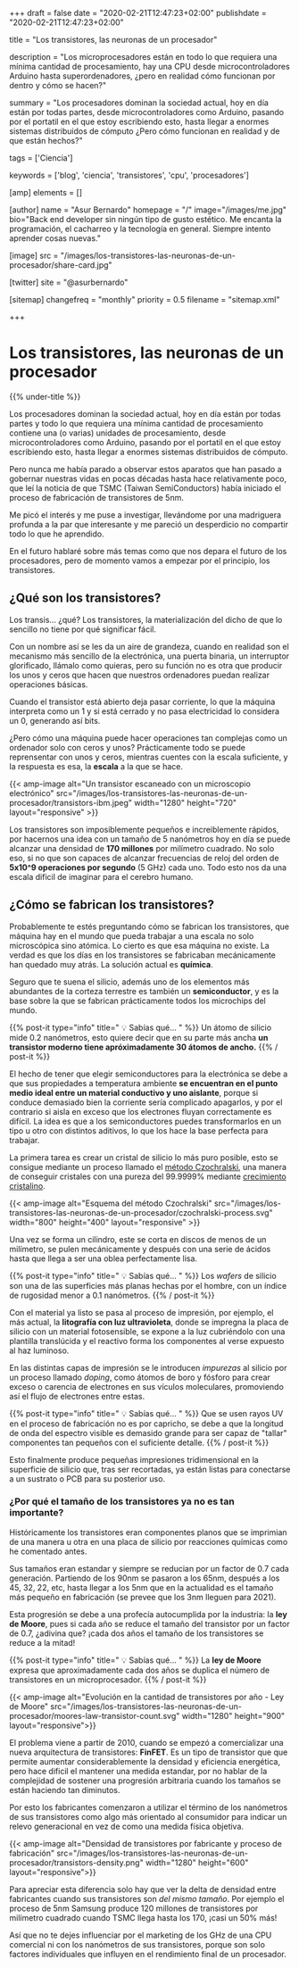 +++
draft = false
date = "2020-02-21T12:47:23+02:00"
publishdate = "2020-02-21T12:47:23+02:00"

title = "Los transistores, las neuronas de un procesador"

description = "Los microprocesadores están en todo lo que requiera una mínima cantidad de procesamiento, hay una CPU desde microcontroladores Arduino hasta superordenadores, ¿pero en realidad cómo funcionan por dentro y cómo se hacen?"

summary = "Los procesadores dominan la sociedad actual, hoy en día están por todas partes, desde microcontroladores como Arduino, pasando por el portatil en el que estoy escribiendo esto, hasta llegar a enormes sistemas distribuidos de cómputo ¿Pero cómo funcionan en realidad y de que están hechos?"

tags = ['Ciencia']

keywords = ['blog', 'ciencia', 'transistores', 'cpu', 'procesadores']

[amp]
    elements = []

[author]
    name = "Asur Bernardo"
    homepage = "/"
    image="/images/me.jpg"
    bio="Back end developer sin ningún tipo de gusto estético. Me encanta la programación, el cacharreo y la tecnología en general. Siempre intento aprender cosas nuevas."

[image]
    src = "/images/los-transistores-las-neuronas-de-un-procesador/share-card.jpg"

[twitter]
    site = "@asurbernardo"

[sitemap]
  changefreq = "monthly"
  priority = 0.5
  filename = "sitemap.xml"

+++

# Los transistores, las neuronas de un procesador

{{% under-title %}}

Los procesadores dominan la sociedad actual, hoy en día están por todas partes y todo lo que requiera una mínima cantidad de procesamiento contiene una (o varias) unidades de procesamiento, desde microcontroladores como Arduino, pasando por el portatil en el que estoy escribiendo esto, hasta llegar a enormes sistemas distribuidos de cómputo.

Pero nunca me había parado a observar estos aparatos que han pasado a gobernar nuestras vidas en pocas décadas hasta hace relativamente poco, que leí la noticia de que TSMC (Taiwan SemiConductors) había iniciado el proceso de fabricación de transistores de 5nm.

Me picó el interés y me puse a investigar, llevándome por una madriguera profunda a la par que interesante y me pareció un desperdicio no compartir todo lo que he aprendido.

En el futuro hablaré sobre más temas como que nos depara el futuro de los procesadores, pero de momento vamos a empezar por el principio, los transistores.

## ¿Qué son los transistores?

Los transis... ¿qué? Los transistores, la materialización del dicho de que lo sencillo no tiene por qué significar fácil.

Con un nombre así se les da un aire de grandeza, cuando en realidad son el mecanismo más sencillo de la electrónica, una puerta binaria, un interruptor glorificado, llámalo como quieras, pero su función no es otra que producir los unos y ceros que hacen que nuestros ordenadores puedan realizar operaciones básicas.

Cuando el transistor está abierto deja pasar corriente, lo que la máquina interpreta como un 1 y si está cerrado y no pasa electricidad lo considera un 0, generando así bits.

¿Pero cómo una máquina puede hacer operaciones tan complejas como un ordenador solo con ceros y unos? Prácticamente todo se puede reprensentar con unos y ceros, mientras cuentes con la escala suficiente, y la respuesta es esa, la **escala** a la que se hace.

{{< amp-image
    alt="Un transistor escaneado con un microscopio electrónico"
    src="/images/los-transistores-las-neuronas-de-un-procesador/transistors-ibm.jpeg"
    width="1280"
    height="720"
    layout="responsive" >}}

Los transistores son imposiblemente pequeños e increiblemente rápidos, por hacernos una idea con un tamaño de 5 nanómetros hoy en día se puede alcanzar una densidad de **170 millones** por milímetro cuadrado. No solo eso, si no que son capaces de alcanzar frecuencias de reloj del orden de **5x10^9 operaciones por segundo** (5 GHz) cada uno. Todo esto nos da una escala dificil de imaginar para el cerebro humano.

## ¿Cómo se fabrican los transistores?

Probablemente te estés preguntando cómo se fabrican los transistores, que máquina hay en el mundo que pueda trabajar a una escala no solo microscópica sino atómica. Lo cierto es que esa máquina no existe. La verdad es que los días en los transistores se fabricaban mecánicamente han quedado muy atrás. La solución actual es **química**.

Seguro que te suena el silicio, además uno de los elementos más abundantes de la corteza terrestre es también un **semiconductor**, y es la base sobre la que se fabrican prácticamente todos los microchips del mundo.

{{% post-it type="info" title=" 💡 Sabías qué... " %}}
Un átomo de silicio mide 0.2 nanómetros, esto quiere decir que en su parte más ancha **un transistor moderno tiene apróximadamente 30 átomos de ancho.**
{{% / post-it %}}

El hecho de tener que elegir semiconductores para la electrónica se debe a que sus propiedades a temperatura ambiente **se encuentran en el punto medio ideal entre un material conductivo y uno aislante**, porque si conduce demasiado bien la corriente sería complicado apagarlos, y por el contrario si aisla en exceso que los electrones fluyan correctamente es difícil. La idea es que a los semiconductores puedes transformarlos en un tipo u otro con distintos aditivos, lo que los hace la base perfecta para trabajar.

La primera tarea es crear un cristal de silicio lo más puro posible, esto se consigue mediante un proceso llamado el [método Czochralski](https://en.wikipedia.org/wiki/Czochralski_method), una manera de conseguir cristales con una pureza del 99.9999% mediante [crecimiento cristalino](https://en.wikipedia.org/wiki/Crystal_growth).

{{< amp-image
    alt="Esquema del método Czochralski"
    src="/images/los-transistores-las-neuronas-de-un-procesador/czochralski-process.svg"
    width="800"
    height="400"
    layout="responsive" >}}

Una vez se forma un cilindro, este se corta en discos de menos de un milímetro, se pulen mecánicamente y después con una serie de ácidos hasta que llega a ser una oblea perfectamente lisa.

{{% post-it type="info" title=" 💡 Sabías qué... " %}}
Los *wafers* de silicio son una de las superficies más planas hechas por el hombre, con un índice de rugosidad menor a 0.1 nanómetros.
{{% / post-it %}}

Con el material ya listo se pasa al proceso de impresión, por ejemplo, el más actual, la **litografía con luz ultravioleta**, donde se impregna la placa de silicio con un material fotosensible, se expone a la luz cubriéndolo con una plantilla translúcida y el reactivo forma los componentes al verse expuesto al haz luminoso.

En las distintas capas de impresión se le introducen *impurezas* al silicio por un proceso llamado *doping*, como átomos de boro y fósforo para crear exceso o carencia de electrones en sus vículos moleculares, promoviendo así el flujo de electrones entre estas.

{{% post-it type="info" title=" 💡 Sabías qué... " %}}
Que se usen rayos UV en el proceso de fabricación no es por capricho, se debe a que la longitud de onda del espectro visible es demasido grande para ser capaz de "tallar" componentes tan pequeños con el suficiente detalle.
{{% / post-it %}}

Esto finalmente produce pequeñas impresiones tridimensional en la superficie de silicio que, tras ser recortadas, ya están listas para conectarse a un sustrato o PCB para su posterior uso.

### ¿Por qué el tamaño de los transistores ya no es tan importante?

Históricamente los transistores eran componentes planos que se imprimian de una manera u otra en una placa de silicio por reacciones químicas como he comentado antes.

Sus tamaños eran estandar y siempre se reducian por un factor de 0.7 cada generación. Partiendo de los 90nm se pasaron a los 65nm, después a los 45, 32, 22, etc, hasta llegar a los 5nm que en la actualidad es el tamaño más pequeño en fabricación (se prevee que los 3nm lleguen para 2021).

Esta progresión se debe a una profecía autocumplida por la industria: la **ley de Moore**, pues si cada año se reduce el tamaño del transistor por un factor de 0.7, ¿adivina que? ¡cada dos años el tamaño de los transistores se reduce a la mitad!

{{% post-it type="info" title=" 💡 Sabías qué... " %}}
La **ley de Moore** expresa que aproximadamente cada dos años se duplica el número de transistores en un microprocesador.
{{% / post-it %}}

{{< amp-image
    alt="Evolución en la cantidad de transistores por año - Ley de Moore"
    src="/images/los-transistores-las-neuronas-de-un-procesador/moores-law-transistor-count.svg"
    width="1280"
    height="900"
    layout="responsive">}}

El problema viene a partir de 2010, cuando se empezó a comercializar una nueva arquitectura de transistores: **FinFET**. Es un tipo de transistor que que permite aumentar considerablemente la densidad y eficiencia energética, pero hace dificil el mantener una medida estandar, por no hablar de la complejidad de sostener una progresión arbitraria cuando los tamaños se están haciendo tan diminutos.

Por esto los fabricantes comenzaron a utilizar el término de los nanómetros de sus transistores como algo más orientado al consumidor para indicar un relevo generacional en vez de como una medida física objetiva.

{{< amp-image
    alt="Densidad de transistores por fabricante y proceso de fabricación"
    src="/images/los-transistores-las-neuronas-de-un-procesador/transistors-density.png"
    width="1280"
    height="600"
    layout="responsive">}}

Para apreciar esta diferencia solo hay que ver la delta de densidad entre fabricantes cuando sus transistores son *del mismo tamaño*. Por ejemplo el proceso de 5nm Samsung produce 120 millones de transistores por milímetro cuadrado cuando TSMC llega hasta los 170, ¡casi un 50% más!

Así que no te dejes influenciar por el marketing de los GHz de una CPU comercial ni con los nanómetros de sus transistores, porque son solo factores individuales que influyen en el rendimiento final de un procesador.